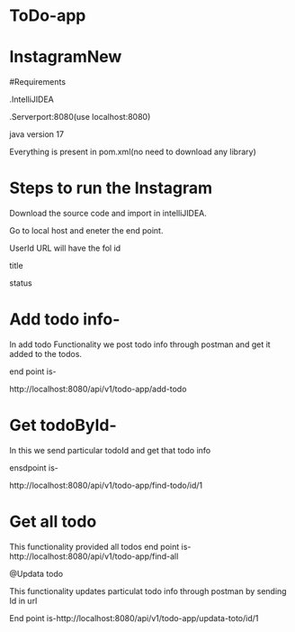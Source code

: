 # ToDo-app

# InstagramNew
#Requirements

.IntelliJIDEA

.Serverport:8080(use localhost:8080)

java version 17

Everything is present in pom.xml(no need to download any library)

# Steps to run the Instagram 

Download the source code and import in intelliJIDEA.

Go to local host and eneter the end point.

UserId URL will have the fol
id

title

status

# Add todo info-

In add todo Functionality we post todo info through postman and get it added to the todos.

end point is-

http://localhost:8080/api/v1/todo-app/add-todo

# Get todoById-

In this we send particular todoId and get that todo info

ensdpoint is-

http://localhost:8080/api/v1/todo-app/find-todo/id/1

# Get all todo

This functionality provided all todos
end point is-http://localhost:8080/api/v1/todo-app/find-all

@Updata todo

This functionality updates particulat todo info through postman by sending Id in url

End point is-http://localhost:8080/api/v1/todo-app/updata-toto/id/1
